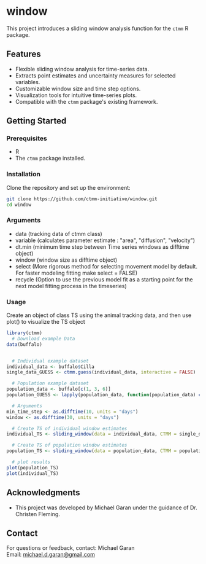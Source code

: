 # window
This project introduces a sliding window analysis function for the `ctmm` R package.

## Features
- Flexible sliding window analysis for time-series data.
- Extracts point estimates and uncertainty measures for selected variables.
- Customizable window size and time step options.
- Visualization tools for intuitive time-series plots.
- Compatible with the `ctmm` package's existing framework.

## Getting Started

### Prerequisites
- R
- The `ctmm` package installed.

### Installation
Clone the repository and set up the environment:
```bash
git clone https://github.com/ctmm-initiative/window.git
cd window
```
### Arguments
- data (tracking data of ctmm class)
- variable (calculates parameter estimate : "area", "diffusion", "velocity")
- dt.min (minimum time step between Time series windows as difftime object)
- window (window size as difftime object)
- select (More rigorous method for selecting movement model by default. For faster modeling fitting make select = FALSE)
- recycle (Option to use the previous model fit as a starting point for the next model fitting process in the timeseries)

### Usage
Create an object of class TS using the animal tracking data, and then use plot() to visualize the TS object
```r
library(ctmm)
  # Download example Data
data(buffalo)


  # Individual example dataset
individual_data <- buffalo$Cilla
single_data_GUESS <- ctmm.guess(individual_data, interactive = FALSE)

  # Population example dataset
population_data <- buffalo[c(1, 3, 6)]
population_GUESS <- lapply(population_data, function(population_data) ctmm.guess(population_data, interactive = FALSE))

  # Arguments
min_time_step <- as.difftime(10, units = "days")
window <- as.difftime(30, units = "days")

  # Create TS of individual window estimates
individual_TS <- sliding_window(data = individual_data, CTMM = single_data_GUESS, window = window, dt.min = min_time_step, recycle = TRUE)

  # Create TS of population window estimates
population_TS <- sliding_window(data = population_data, CTMM = population_GUESS, window = window, dt.min = min_time_step, recycle = TRUE)

  # plot results
plot(population_TS)
plot(individual_TS)
```
## Acknowledgments
- This project was developed by Michael Garan under the guidance of Dr. Christen Fleming.

## Contact
For questions or feedback, contact:
Michael Garan  
Email: michael.d.garan@gmail.com
